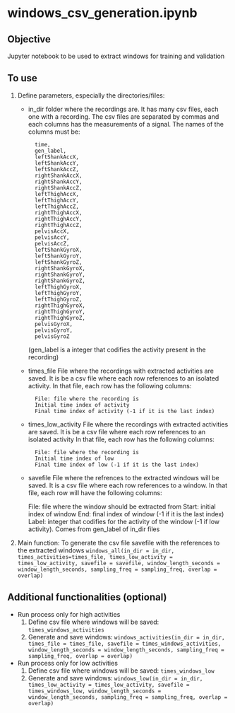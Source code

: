 
# windows_csv_generation.ipynb

## Objective
Jupyter notebook to be used to extract windows for training and validation

## To use
1. Define parameters, especially the directories/files:
	* in_dir
	    folder where the recordings are. It has many csv files, each one with a recording.
		The csv files are separated by commas and each columns has the measurements of a signal.
		The names of the columns must be:
		
			time, 
			gen_label,
			leftShankAccX,
			leftShankAccY,
			leftShankAccZ,
			rightShankAccX,
			rightShankAccY,	
			rightShankAccZ,
			leftThighAccX,
			leftThighAccY,
			leftThighAccZ,
			rightThighAccX,
			rightThighAccY,
			rightThighAccZ,
			pelvisAccX,
			pelvisAccY,
			pelvisAccZ, 
			leftShankGyroX,
			leftShankGyroY,
			leftShankGyroZ,
			rightShankGyroX,
			rightShankGyroY,	
			rightShankGyroZ,
			leftThighGyroX,
			leftThighGyroY,
			leftThighGyroZ,
			rightThighGyroX,
			rightThighGyroY,
			rightThighGyroZ,
			pelvisGyroX,
			pelvisGyroY,
			pelvisGyroZ
			
		(gen_label is a integer that codifies the activity present in the recording)
	* times_file
	File where the recordings with extracted activities are saved. It is be a csv file where each row references to an isolated activity. 
		In that file, each row has the following columns:
		
			File: file where the recording is
			Initial time index of activity
			Final time index of activity (-1 if it is the last index)
			
	* times_low_activity
	File where the recordings with extracted activities are saved. It is be a csv file where each row references to an isolated activity
	In that file, each row has the following columns:
	
			File: file where the recording is
			Initial time index of low
			Final time index of low (-1 if it is the last index)

	* savefile
	File where the refrences to the extracted windows will be saved. It is a csv file where each row references to a window.
	In that file, each row will have the following columns:
		
		File: file where the window should be extracted from
		Start: initial index of window
		End: final index of window (-1 if it is the last index)
		Label: integer that codifies for the activity of the window (-1 if low activity). Comes from gen_label of in_dir files
	
3. Main function: 
    To generate the csv file savefile with the references to the extracted windows
    `windows_all(in_dir = in_dir, times_activities=times_file, times_low_activity = times_low_activity, savefile = savefile,
              window_length_seconds = window_length_seconds, sampling_freq = sampling_freq, overlap = overlap)`
                       
## Additional functionalities (optional)
* Run process only for high activities
	1. Define csv file where windows will be saved: `times_windows_activities`
	2. Generate and save windows:
	`windows_activities(in_dir = in_dir, times_file = times_file, savefile = times_windows_activities, 
                   window_length_seconds = window_length_seconds, sampling_freq = sampling_freq, overlap = overlap)`
* Run process only for low activities
	1. Define csv file where windows will be saved: `times_windows_low`
	2. Generate and save windows:
	`windows_low(in_dir = in_dir, times_low_activity = times_low_activity, savefile = times_windows_low,
              window_length_seconds = window_length_seconds, sampling_freq = sampling_freq, overlap = overlap)`
